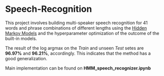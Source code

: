 # Speech-Recognition

This project involves building multi-speaker speech recognition for 41 words and phrase combinations of different lengths using the [Hidden Markov Models](https://mi.eng.cam.ac.uk/~mjfg/mjfg_NOW.pdf) and the hyperparameter optimization of the outcome of the built-in models.

The result of the log argmax on the *Train* and unseen *Test* setes are **96.97%** and **96.21%**, accordingly. This indicates that the method has a good generalization.

Main implementation can be found on **HMM_speech_recognizer.ipynb**
